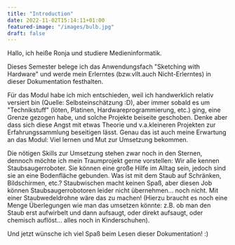 ```yaml
---
title: "Introduction"
date: 2022-11-02T15:14:11+01:00
featured-image: "/images/bulb.jpg"
draft: false
---
```


Hallo, ich heiße Ronja und studiere Medieninformatik.

Dieses Semester belege ich das Anwendungsfach "Sketching with Hardware" und werde mein Erlerntes (bzw.vllt.auch Nicht-Erlerntes) in dieser Dokumentation festhalten.

Für das Modul habe ich mich entschieden, weil ich handwerklich relativ versiert bin (Quelle: Selbsteinschätzung :D), aber immer sobald es um "Technikstuff" (löten, Platinen, Hardwareprogrammierung, etc.) ging, eine Grenze gezogen habe, und solche Projekte beiseite geschoben. Denke aber dass sich diese Angst mit etwas Theorie und v.a.kleineren Projekten zur Erfahrungssammlung beseitigen lässt.
Genau das ist auch meine Erwartung an das Modul: Viel lernen und Mut zur Umsetzung bekommen.

Die nötigen Skills zur Umsetzung stehen zwar noch in den Sternen, dennoch möchte ich mein Traumprojekt gerne vorstellen:
Wir alle kennen Staubsaugerroboter. Sie können eine große Hilfe im Alltag sein, jedoch sind sie an eine Bodenfläche gebunden. Was ist mit dem Staub auf Schränken, Bildschirmen, etc.? Staubwischen macht keinen Spaß, aber diesen Job können Staubsaugerrobotoren leider nicht übernehmen... noch nicht. Mit einer Staubwedeldrohne wäre das zu machen!
(Hierzu braucht es noch eine Menge Überlegungen wie man das umsetzen könnte: z.B. ob man den Staub erst aufwirbelt und dann aufsaugt, oder direkt aufsaugt, oder chemisch auflöst... alles noch in Kinderschuhen).

Und jetzt wünsche ich viel Spaß beim Lesen dieser Dokumentation! :)